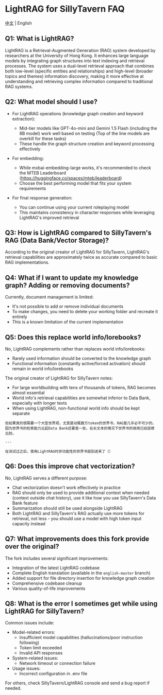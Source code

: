 # LightRAG for SillyTavern FAQ

[中文](FAQ_zh-CN.md) | English

## Q1: What is LightRAG?
LightRAG is a Retrieval-Augmented Generation (RAG) system developed by researchers at the University of Hong Kong. It enhances large language models by integrating graph structures into text indexing and retrieval processes. The system uses a dual-level retrieval approach that combines both low-level (specific entities and relationships) and high-level (broader topics and themes) information discovery, making it more effective at understanding and retrieving complex information compared to traditional RAG systems.

## Q2: What model should I use?
- For LightRAG operations (knowledge graph creation and keyword extraction):
  - Mid-tier models like GPT-4o-mini and Gemini 1.5 Flash (including the 8B model) work well based on testing (Top of the line models are overkill for these tasks)
  - These handle the graph structure creation and keyword processing effectively

- For embedding:
  - While mxbai-embedding-large works, it's recommended to check the MTEB Leaderboard (https://huggingface.co/spaces/mteb/leaderboard) 
  - Choose the best performing model that fits your system requirements

- For final response generation:
  - You can continue using your current roleplaying model
  - This maintains consistency in character responses while leveraging LightRAG's improved retrieval

## Q3: How is LightRAG compared to SillyTavern's RAG (Data Bank/Vector Storage)?
According to the original creator of LightRAG for SillyTavern, LightRAG's retrieval capabilities are approximately twice as accurate compared to basic RAG implementations.

## Q4: What if I want to update my knowledge graph? Adding or removing documents?
Currently, document management is limited:
- It's not possible to add or remove individual documents
- To make changes, you need to delete your working folder and recreate it entirely
- This is a known limitation of the current implementation

## Q5: Does this replace world info/lorebooks?
No, LightRAG complements rather than replaces world info/lorebooks:
- Rarely used information should be converted to the knowledge graph
- Functional information (constantly active/forced activation) should remain in world info/lorebooks

The original creator of LightRAG for SillyTavern notes:
- For large worldbuilding with tens of thousands of tokens, RAG becomes almost essential
- World info's retrieval capabilities are somewhat inferior to Data Bank, especially with longer texts
- When using LightRAG, non-functional world info should be kept separate

```
但如果真的很需要一个大型世界观，尤其是动辄数万token的世界书，RAG是几乎必不可少的。因为世界书的检索能力比起Data Bank还要差一些，在长文本的情况下世界书的效用已经捉襟见肘。

---

在测试过之后，使用LightRAG时非功能性的世界书就别进来了（）
```

## Q6: Does this improve chat vectorization?
No, LightRAG serves a different purpose:
- Chat vectorization doesn't work effectively in practice
- RAG should only be used to provide additional context when needed (context outside chat history), use it like how you use SillyTavern's Data Bank feature
- Summarization should still be used alongside LightRAG
- Both LightRAG and SillyTavern's RAG actually use more tokens for retrieval, not less - you should use a model with high token input capacity instead

## Q7: What improvements does this fork provide over the original?
The fork includes several significant improvements:
- Integration of the latest LightRAG codebase
- Complete English translation (available in the `english-master` branch)
- Added support for file directory insertion for knowledge graph creation
- Comprehensive codebase cleanup
- Various quality-of-life improvements

## Q8: What is the error I sometimes get while using LightRAG for SillyTavern?
Common issues include:
- Model-related errors:
  * Insufficient model capabilities (hallucinations/poor instruction following)
  * Token limit exceeded
  * Invalid API responses
- System-related issues:
  * Network timeout or connection failure
- Usage issues:
  * Incorrect configuration in .env file

For others, check SillyTavern/LightRAG console and send a bug report if needed.

